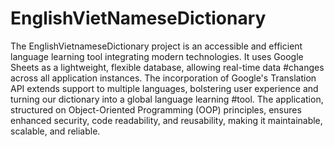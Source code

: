 # EnglishVietNameseDictionary
 
The EnglishVietnameseDictionary project is an accessible and efficient language learning tool integrating modern technologies. It uses Google Sheets as a lightweight, flexible database, allowing real-time data #changes across all application instances. The incorporation of Google's Translation API extends support to multiple languages, bolstering user experience and turning our dictionary into a global language learning #tool. The application, structured on Object-Oriented Programming (OOP) principles, ensures enhanced security, code readability, and reusability, making it maintainable, scalable, and reliable. 

